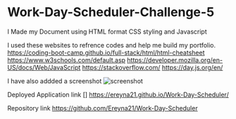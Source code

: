 # Work-Day-Scheduler-Challenge-5

I Made my Document using HTML format CSS styling and Javascript 

I used these websites to refrence codes and help me build my portfolio. https://coding-boot-camp.github.io/full-stack/html/html-cheatsheet https://www.w3schools.com/default.asp https://developer.mozilla.org/en-US/docs/Web/JavaScript https://stackoverflow.com/ https://day.js.org/en/


I have also addded a screenshot ![screenshot](<Assets/Screenshot 2024-01-08 at 10.55.08 PM.png>)

Deployed Application link [] https://ereyna21.github.io/Work-Day-Scheduler/

Repository link https://github.com/Ereyna21/Work-Day-Scheduler